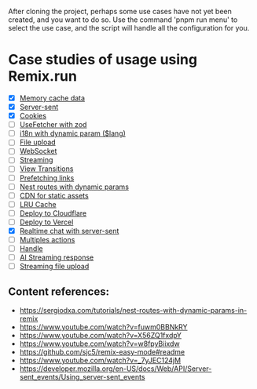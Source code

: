 After cloning the project, perhaps some use cases have not yet been created, and you want to do so. Use the command 'pnpm run menu' to select the use case, and the script will handle all the configuration for you.

# Case studies of usage using Remix.run

- [X] [Memory cache data](./cases/memory-cache-data/)
- [X] [Server-sent](./cases/server-sent/)
- [X] [Cookies](./cases/cookies/)
- [ ] [UseFetcher with zod](./cases/use-fetcher-with-zod/)
- [ ] [i18n with dynamic param ($lang)](./cases/i18n)
- [ ] [File upload](./cases/file-upload)
- [ ] [WebSocket](./cases/websocket/)
- [ ] [Streaming](./cases/streaming/)
- [ ] [View Transitions](./cases/view-transitions/)
- [ ] [Prefetching links](./cases/prefetching-links/)
- [ ] [Nest routes with dynamic params](./cases/nest-routes-with-dynamic-params/)
- [ ] [CDN for static assets](./cases/cdn-for-static-assets/)
- [ ] [LRU Cache](./cases/lru-cache)
- [ ] [Deploy to Cloudflare](./cases/deploy-cloudflare)
- [ ] [Deploy to Vercel](./cases/deploy-vercel)
- [X] [Realtime chat with server-sent](./cases/server-sent)
- [ ] [Multiples actions](./cases/multiple-actions)
- [ ] [Handle](./cases/handle)
- [ ] [AI Streaming response](./cases/ai-streaming-response)
- [ ] [Streaming file upload](./cases/streaming-file-upload)

## Content references:

- https://sergiodxa.com/tutorials/nest-routes-with-dynamic-params-in-remix
- https://www.youtube.com/watch?v=fuwm0BBNkRY
- https://www.youtube.com/watch?v=X56ZQ1fxdpY
- https://www.youtube.com/watch?v=w8fpyBiixdw
- https://github.com/sjc5/remix-easy-mode#readme
- https://www.youtube.com/watch?v=_7yJEC124jM
- https://developer.mozilla.org/en-US/docs/Web/API/Server-sent_events/Using_server-sent_events
